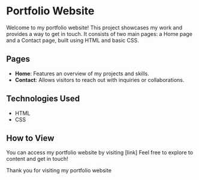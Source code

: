 # Portfolio Website

Welcome to my portfolio website! This project showcases my work and provides a way to get in touch. It consists of two main pages: a Home page and a Contact page, built using HTML and basic CSS.

## Pages

- **Home**: Features an overview of my projects and skills.
- **Contact**: Allows visitors to reach out with inquiries or collaborations.

## Technologies Used

- HTML
- CSS

## How to View

You can access my portfolio website by visiting [link] Feel free to explore to content and get in touch!

Thank you for visiting my portfolio website
